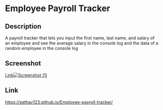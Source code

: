 # Employee Payroll Tracker
## Description
A payroll tracker that lets you input the first name, last name, and salary of an employee and see the average salary in the console log and the data of a random employee in the console log
## Screenshot
[Link![Screenshot (1)](https://github.com/Sethav123/module-2-challenge/assets/170278685/b5e78241-a674-4118-b99a-851710835699)](https://github.com/Sethav123/Employee-payroll-tracker/blob/main/Screenshot%20(2).png)
## Link
https://sethav123.github.io/Employee-payroll-tracker/


